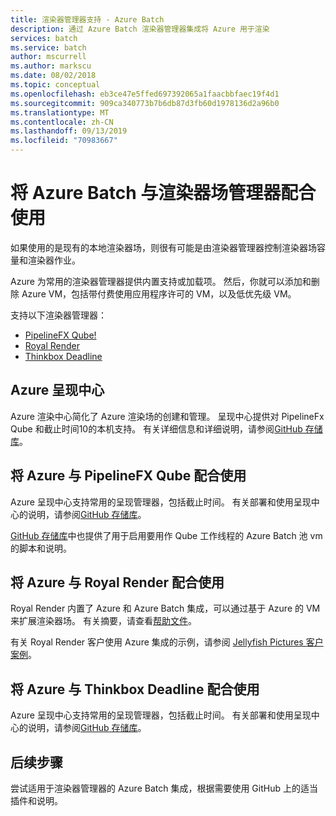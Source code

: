 ```yaml
---
title: 渲染器管理器支持 - Azure Batch
description: 通过 Azure Batch 渲染器管理器集成将 Azure 用于渲染
services: batch
ms.service: batch
author: mscurrell
ms.author: markscu
ms.date: 08/02/2018
ms.topic: conceptual
ms.openlocfilehash: eb3ce47e5ffed697392065a1faacbbfaec19f4d1
ms.sourcegitcommit: 909ca340773b7b6db87d3fb60d1978136d2a96b0
ms.translationtype: MT
ms.contentlocale: zh-CN
ms.lasthandoff: 09/13/2019
ms.locfileid: "70983667"
---
```

# <a name="using-azure-batch-with-render-farm-managers"></a>将 Azure Batch 与渲染器场管理器配合使用

如果使用的是现有的本地渲染器场，则很有可能是由渲染器管理器控制渲染器场容量和渲染器作业。

Azure 为常用的渲染器管理器提供内置支持或加载项。 然后，你就可以添加和删除 Azure VM，包括带付费使用应用程序许可的 VM，以及低优先级 VM。

支持以下渲染器管理器：

* [PipelineFX Qube!](https://www.pipelinefx.com/)
* [Royal Render](https://www.royalrender.de/)
* [Thinkbox Deadline](https://deadline.thinkboxsoftware.com/)

## <a name="azure-render-hub"></a>Azure 呈现中心

Azure 渲染中心简化了 Azure 渲染场的创建和管理。  呈现中心提供对 PipelineFx Qube 和截止时间10的本机支持。  有关详细信息和详细说明，请参阅[GitHub 存储库](https://github.com/Azure/azure-render-hub)。

## <a name="using-azure-with-pipelinefx-qube"></a>将 Azure 与 PipelineFX Qube 配合使用

Azure 呈现中心支持常用的呈现管理器，包括截止时间。  有关部署和使用呈现中心的说明，请参阅[GitHub 存储库](https://github.com/Azure/azure-render-hub)。

[GitHub 存储库](https://github.com/Azure/azure-qube)中也提供了用于启用要用作 Qube 工作线程的 Azure Batch 池 vm 的脚本和说明。

## <a name="using-azure-with-royal-render"></a>将 Azure 与 Royal Render 配合使用

Royal Render 内置了 Azure 和 Azure Batch 集成，可以通过基于 Azure 的 VM 来扩展渲染器场。 有关摘要，请查看[帮助文件](https://www.royalrender.de/help8/index.html?Cloudrendering.html)。

有关 Royal Render 客户使用 Azure 集成的示例，请参阅 [Jellyfish Pictures 客户案例](https://customers.microsoft.com/story/jellyfishpictures)。

## <a name="using-azure-with-thinkbox-deadline"></a>将 Azure 与 Thinkbox Deadline 配合使用

Azure 呈现中心支持常用的呈现管理器，包括截止时间。  有关部署和使用呈现中心的说明，请参阅[GitHub 存储库](https://github.com/Azure/azure-render-hub)。

## <a name="next-steps"></a>后续步骤

尝试适用于渲染器管理器的 Azure Batch 集成，根据需要使用 GitHub 上的适当插件和说明。

